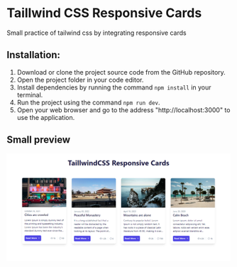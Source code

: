 # Taillwind CSS Responsive Cards

Small practice of tailwind css by integrating responsive cards

## Installation:

1. Download or clone the project source code from the GitHub repository.
2. Open the project folder in your code editor.
3. Install dependencies by running the command `npm install` in your terminal.
4. Run the project using the command `npm run dev`.
5. Open your web browser and go to the address "http://localhost:3000" to use the application.

## Small preview

![Preview image](src/img/preview.png)
